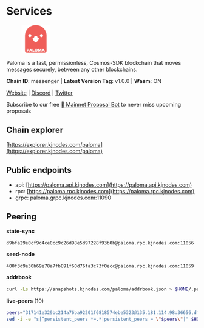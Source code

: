 # Services

<figure><img src="https://raw.githubusercontent.com/kj89/cosmos-images/main/logos/paloma.png" alt=""><figcaption></figcaption></figure>

Paloma is a fast, permissionless, Cosmos-SDK blockchain that  moves messages securely, between any other blockchains.

**Chain ID**: messenger | **Latest Version Tag**: v1.0.0 | **Wasm**: ON

[Website](https://www.palomachain.com) | [Discord](https://discord.gg/tKVFpfdSw4) | [Twitter](https://twitter.com/paloma_chain)



Subscribe to our free [🤖 Mainnet Proposal Bot](https://t.me/kjnodes_proposal_bot) to never miss upcoming proposals


## Chain explorer
[https://explorer.kjnodes.com/paloma](https://explorer.kjnodes.com/paloma)

## Public endpoints

* api: [https://paloma.api.kjnodes.com](https://paloma.api.kjnodes.com)
* rpc: [https://paloma.rpc.kjnodes.com](https://paloma.rpc.kjnodes.com)
* grpc: paloma.grpc.kjnodes.com:11090

## Peering

**state-sync**

```text
d9bfa29e0cf9c4ce0cc9c26d98e5d97228f93b0b@paloma.rpc.kjnodes.com:11056
```

**seed-node**

```text
400f3d9e30b69e78a7fb891f60d76fa3c73f0ecc@paloma.rpc.kjnodes.com:11059
```

**addrbook**
```bash
curl -Ls https://snapshots.kjnodes.com/paloma/addrbook.json > $HOME/.paloma/config/addrbook.json
```

**live-peers** (10)
```bash
peers="317141e329bc214a76ba92201f6818574ebe5323@135.181.114.98:36656,dfa0d66a3713bf6b49bc509a2a4fc75bee042a30@23.88.77.188:20009,60066422d3b70fbf7571012b267dc2cccd9603d5@149.102.156.223:26656,16f0d09580054101394ea08bbb48b1ad5bb91a27@95.214.52.144:10656,471a09da6fafb67bff3aa1f01e00fd1830e53262@136.243.94.138:26656,7e93f6409ade895fe301b502d6fb9dfb96343a34@135.125.5.34:54056,8af8dfa817359036f55f6793b0ed4bcce8884027@85.14.245.70:26656,53f37ac93aec70dea3abc40108f42a00877b4665@64.227.142.91:26656,0bcc8119877ba0c701cd230e35c5477da2657bef@5.78.102.204:26656,9319a0981d4baab6dbd6c4eaecf530f016ccfff9@37.120.191.47:60656"
sed -i -e "s|^persistent_peers *=.*|persistent_peers = \"$peers\"|" $HOME/.paloma/config/config.toml
```
